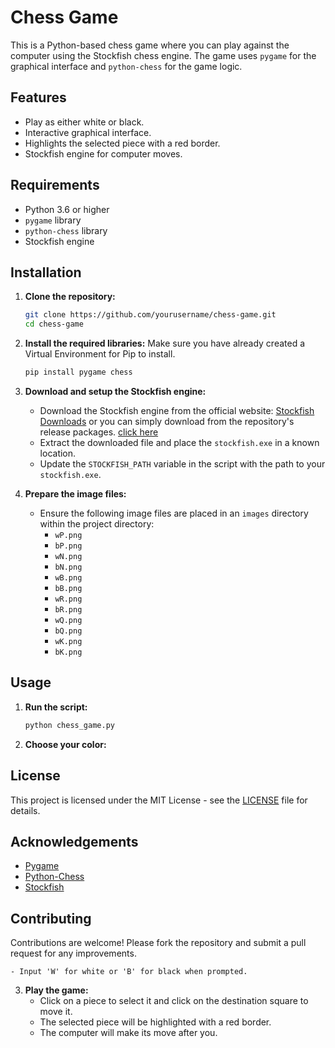 # Chess Game

This is a Python-based chess game where you can play against the computer using the Stockfish chess engine. The game uses `pygame` for the graphical interface and `python-chess` for the game logic.

## Features

- Play as either white or black.
- Interactive graphical interface.
- Highlights the selected piece with a red border.
- Stockfish engine for computer moves.

## Requirements

- Python 3.6 or higher
- `pygame` library
- `python-chess` library
- Stockfish engine

## Installation

1. **Clone the repository:**

    ```sh
    git clone https://github.com/yourusername/chess-game.git
    cd chess-game
    ```

2. **Install the required libraries:**
Make sure you have already created a Virtual Environment for Pip to install.
    ```sh
    pip install pygame chess
    ```

3. **Download and setup the Stockfish engine:**

    - Download the Stockfish engine from the official website: [Stockfish Downloads](https://stockfishchess.org/download/)
      or you can simply download from the repository's release packages. <a href="https://github.com/parsabe/FunRoot/releases/tag/stockfish-chess">click here</a> 
    - Extract the downloaded file and place the `stockfish.exe` in a known location.
    - Update the `STOCKFISH_PATH` variable in the script with the path to your `stockfish.exe`.

4. **Prepare the image files:**

    - Ensure the following image files are placed in an `images` directory within the project directory:
        - `wP.png`
        - `bP.png`
        - `wN.png`
        - `bN.png`
        - `wB.png`
        - `bB.png`
        - `wR.png`
        - `bR.png`
        - `wQ.png`
        - `bQ.png`
        - `wK.png`
        - `bK.png`

## Usage

1. **Run the script:**

    ```sh
    python chess_game.py
    ```

2. **Choose your color:**
## License

This project is licensed under the MIT License - see the [LICENSE](LICENSE) file for details.

## Acknowledgements

- [Pygame](https://www.pygame.org/)
- [Python-Chess](https://python-chess.readthedocs.io/en/latest/)
- [Stockfish](https://stockfishchess.org/)

## Contributing

Contributions are welcome! Please fork the repository and submit a pull request for any improvements.

    - Input 'W' for white or 'B' for black when prompted.

3. **Play the game:**
    - Click on a piece to select it and click on the destination square to move it.
    - The selected piece will be highlighted with a red border.
    - The computer will make its move after you.



